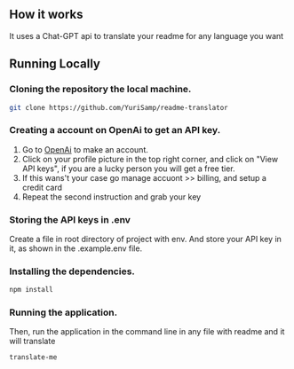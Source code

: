 ## How it works

It uses a Chat-GPT api to translate your readme for any language you want

## Running Locally

### Cloning the repository the local machine.

```bash
git clone https://github.com/YuriSamp/readme-translator
```

### Creating a account on OpenAi to get an API key.

1. Go to [OpenAi](https://platform.openai.com) to make an account.
2. Click on your profile picture in the top right corner, and click on "View API keys", if you are a lucky person you will get a free tier.
3. If this wans't your case go manage accuont >> billing, and setup a credit card
4. Repeat the second instruction and grab your key

### Storing the API keys in .env

Create a file in root directory of project with env. And store your API key in it, as shown in the .example.env file.

### Installing the dependencies.

```bash
npm install
```

### Running the application.

Then, run the application in the command line in any file with readme and it will translate

```bash
translate-me
```
